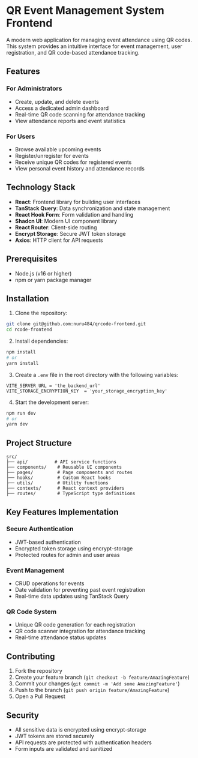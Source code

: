 # QR Event Management System Frontend

A modern web application for managing event attendance using QR codes. This system provides an intuitive interface for event management, user registration, and QR code-based attendance tracking.

## Features

### For Administrators

- Create, update, and delete events
- Access a dedicated admin dashboard
- Real-time QR code scanning for attendance tracking
- View attendance reports and event statistics

### For Users

- Browse available upcoming events
- Register/unregister for events
- Receive unique QR codes for registered events
- View personal event history and attendance records

## Technology Stack

- **React**: Frontend library for building user interfaces
- **TanStack Query**: Data synchronization and state management
- **React Hook Form**: Form validation and handling
- **Shadcn UI**: Modern UI component library
- **React Router**: Client-side routing
- **Encrypt Storage**: Secure JWT token storage
- **Axios**: HTTP client for API requests

## Prerequisites

- Node.js (v16 or higher)
- npm or yarn package manager

## Installation

1. Clone the repository:

```bash
git clone git@github.com:nuru484/qrcode-frontend.git
cd rcode-frontend
```

2. Install dependencies:

```bash
npm install
# or
yarn install
```

3. Create a `.env` file in the root directory with the following variables:

```env
VITE_SERVER_URL = 'the_backend_url'
VITE_STORAGE_ENCRYPTION_KEY  = 'your_storage_encryption_key'
```

4. Start the development server:

```bash
npm run dev
# or
yarn dev
```

## Project Structure

```
src/
├── api/          # API service functions
├── components/    # Reusable UI components
├── pages/         # Page components and routes
├── hooks/         # Custom React hooks
├── utils/         # Utility functions
├── contexts/      # React context providers
├── routes/        # TypeScript type definitions
```

## Key Features Implementation

### Secure Authentication

- JWT-based authentication
- Encrypted token storage using encrypt-storage
- Protected routes for admin and user areas

### Event Management

- CRUD operations for events
- Date validation for preventing past event registration
- Real-time data updates using TanStack Query

### QR Code System

- Unique QR code generation for each registration
- QR code scanner integration for attendance tracking
- Real-time attendance status updates

## Contributing

1. Fork the repository
2. Create your feature branch (`git checkout -b feature/AmazingFeature`)
3. Commit your changes (`git commit -m 'Add some AmazingFeature'`)
4. Push to the branch (`git push origin feature/AmazingFeature`)
5. Open a Pull Request

## Security

- All sensitive data is encrypted using encrypt-storage
- JWT tokens are stored securely
- API requests are protected with authentication headers
- Form inputs are validated and sanitized
